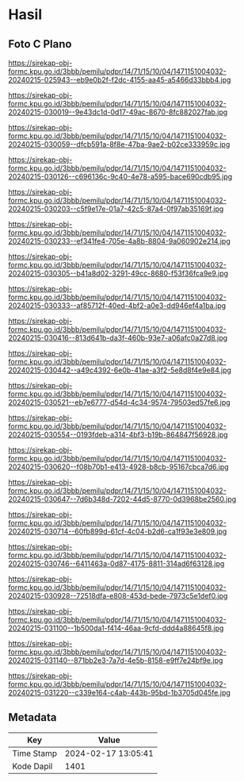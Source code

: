 # Hasil

## Foto C Plano

https://sirekap-obj-formc.kpu.go.id/3bbb/pemilu/pdpr/14/71/15/10/04/1471151004032-20240215-025943--eb9e0b2f-f2dc-4155-aa45-a5466d33bbb4.jpg

https://sirekap-obj-formc.kpu.go.id/3bbb/pemilu/pdpr/14/71/15/10/04/1471151004032-20240215-030019--9e43dc1d-0d17-49ac-8670-8fc882027fab.jpg

https://sirekap-obj-formc.kpu.go.id/3bbb/pemilu/pdpr/14/71/15/10/04/1471151004032-20240215-030059--dfcb591a-8f8e-47ba-9ae2-b02ce333959c.jpg

https://sirekap-obj-formc.kpu.go.id/3bbb/pemilu/pdpr/14/71/15/10/04/1471151004032-20240215-030126--c696136c-9c40-4e78-a595-bace690cdb95.jpg

https://sirekap-obj-formc.kpu.go.id/3bbb/pemilu/pdpr/14/71/15/10/04/1471151004032-20240215-030203--c5f9e17e-01a7-42c5-87a4-0f97ab35169f.jpg

https://sirekap-obj-formc.kpu.go.id/3bbb/pemilu/pdpr/14/71/15/10/04/1471151004032-20240215-030233--ef341fe4-705e-4a8b-8804-9a060902e214.jpg

https://sirekap-obj-formc.kpu.go.id/3bbb/pemilu/pdpr/14/71/15/10/04/1471151004032-20240215-030305--b41a8d02-3291-49cc-8680-f53f36fca9e9.jpg

https://sirekap-obj-formc.kpu.go.id/3bbb/pemilu/pdpr/14/71/15/10/04/1471151004032-20240215-030333--af85712f-40ed-4bf2-a0e3-dd946ef4a1ba.jpg

https://sirekap-obj-formc.kpu.go.id/3bbb/pemilu/pdpr/14/71/15/10/04/1471151004032-20240215-030416--813d641b-da3f-460b-93e7-a06afc0a27d8.jpg

https://sirekap-obj-formc.kpu.go.id/3bbb/pemilu/pdpr/14/71/15/10/04/1471151004032-20240215-030442--a49c4392-6e0b-41ae-a3f2-5e8d8f4e9e84.jpg

https://sirekap-obj-formc.kpu.go.id/3bbb/pemilu/pdpr/14/71/15/10/04/1471151004032-20240215-030521--eb7e6777-d54d-4c34-9574-79503ed57fe6.jpg

https://sirekap-obj-formc.kpu.go.id/3bbb/pemilu/pdpr/14/71/15/10/04/1471151004032-20240215-030554--0193fdeb-a314-4bf3-b19b-864847f56928.jpg

https://sirekap-obj-formc.kpu.go.id/3bbb/pemilu/pdpr/14/71/15/10/04/1471151004032-20240215-030620--f08b70b1-e413-4928-b8cb-95167cbca7d6.jpg

https://sirekap-obj-formc.kpu.go.id/3bbb/pemilu/pdpr/14/71/15/10/04/1471151004032-20240215-030647--7d6b348d-7202-44d5-8770-0d3968be2560.jpg

https://sirekap-obj-formc.kpu.go.id/3bbb/pemilu/pdpr/14/71/15/10/04/1471151004032-20240215-030714--60fb899d-61cf-4c04-b2d6-ca1f93e3e809.jpg

https://sirekap-obj-formc.kpu.go.id/3bbb/pemilu/pdpr/14/71/15/10/04/1471151004032-20240215-030746--6411463a-0d87-4175-8811-314ad6f63128.jpg

https://sirekap-obj-formc.kpu.go.id/3bbb/pemilu/pdpr/14/71/15/10/04/1471151004032-20240215-030928--72518dfa-e808-453d-bede-7973c5e1def0.jpg

https://sirekap-obj-formc.kpu.go.id/3bbb/pemilu/pdpr/14/71/15/10/04/1471151004032-20240215-031100--1b500da1-f414-46aa-9cfd-ddd4a88645f8.jpg

https://sirekap-obj-formc.kpu.go.id/3bbb/pemilu/pdpr/14/71/15/10/04/1471151004032-20240215-031140--871bb2e3-7a7d-4e5b-8158-e9ff7e24bf9e.jpg

https://sirekap-obj-formc.kpu.go.id/3bbb/pemilu/pdpr/14/71/15/10/04/1471151004032-20240215-031220--c339e164-c4ab-443b-95bd-1b3705d045fe.jpg


## Metadata

| Key        | Value               |
| ---------- | ------------------- |
| Time Stamp | 2024-02-17 13:05:41 |
| Kode Dapil | 1401                |



